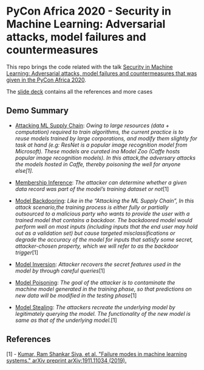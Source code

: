 # PyCon Africa 2020 - Security in Machine Learning: Adversarial attacks, model failures and countermeasures

This repo brings the code related with the talk [Security in Machine Learning: Adversarial attacks, model failures and countermeasures that was given in the PyCon Africa 2020](https://africa.pycon.org/speakers/flavio-clesio).

The [slide deck](https://speakerdeck.com/fclesio/security-in-machine-learning) contains all the references and more cases


## Demo Summary

- [Attacking ML Supply Chain](https://github.com/fclesio/pycon-africa-2020-security-ml/tree/master/src/attacking-ml-supply-chain): _Owing to large resources (data + computation) required to train algorithms, the current practice is to reuse models trained by large corporations, and modify them slightly for task at hand (e.g: ResNet is a popular image recognition model from Microsoft). These models are curated ina Model Zoo (Caffe hosts popular image recognition models). In this attack,the adversary attacks the models hosted in Caffe, thereby poisoning the well for anyone else[1]._

- [Membership Inference](https://github.com/fclesio/pycon-africa-2020-security-ml/tree/master/src/membership-inference): _The attacker can determine whether a given data record was part of the model’s training dataset or not_[1]

- [Model Backdooring](https://github.com/fclesio/pycon-africa-2020-security-ml/tree/master/src/model-backdoor): _Like in the “Attacking the ML Supply Chain”, In this attack scenario,the training process is either fully or partially outsourced to a malicious party who wants to provide the user with a trained model that contains a backdoor. The backdoored model would perform well on most inputs (including inputs that the end user may hold out as a validation set) but cause targeted misclassifications or degrade the accuracy of the model for inputs that satisfy some secret, attacker-chosen property, which we will refer to as the backdoor trigger_[1]

- [Model Inversion](https://github.com/fclesio/pycon-africa-2020-security-ml/tree/master/src/model-inversion): _Attacker recovers the secret features used in the model by through careful queries_[1]

- [Model Poisoning](https://github.com/fclesio/pycon-africa-2020-security-ml/tree/master/src/model-poisoning): _The goal of the attacker is to contaminate the machine model generated in the training phase, so that predictions on new data will be modified in the testing phase_[1]

- [Model Stealing](https://github.com/fclesio/pycon-africa-2020-security-ml/tree/master/src/model-stealing): _The attackers recreate the underlying model by legitimately querying the model. The functionality of the new model is same as that of the underlying model._[1]



## References
[1] - [Kumar, Ram Shankar Siva, et al. "Failure modes in machine learning systems." arXiv preprint arXiv:1911.11034 (2019).](https://arxiv.org/abs/1911.11034)
